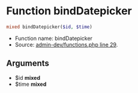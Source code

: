 Function bindDatepicker
===========================





```php
mixed bindDatepicker($id, $time)
```

* Function name: bindDatepicker
* Source: [admin-dev/functions.php line 29](https://github.com/PrestaShop/PrestaShop/blob/1.5.3.1/admin-dev/functions.php#L29).

Arguments
---------

* $id **mixed**
* $time **mixed**

